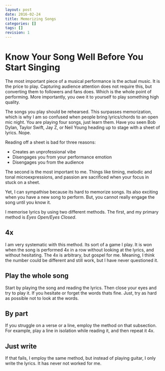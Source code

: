 ```yaml
---
layout: post
date: 2016-02-24
title: Memorizing Songs
categories: []
tags: []
revision: 1
---
```


# Know Your Song Well Before You Start Singing

The most important piece of a musical performance is the actual music.
It is the price to play.
Capturing audience attention does not require this, but converting them to followers and fans does.
Which is the whole point of performing.
More importantly, you owe it to yourself to play something high quality.

The songs you play should be rehearsed.
This surpasses memorization, which is why I am so confused when people bring lyrics/chords to an open mic night.
You are playing four songs, just learn them.
Have you seen Bob Dylan, Taylor Swift, Jay Z, or Neil Young heading up to stage with a sheet of lyrics.
Nope.

Reading off a sheet is bad for three reasons:

*  Creates an unprofessional vibe
*  Disengages you from your performance emotion
*  Disengages you from the audience

The second is the most important to me.
Things like timing, melodic and tonal microexpressions, and passion are sacrificed when your focus in stuck on a sheet.

Yet, I can sympathise because its hard to memorize songs.
Its also exciting when you have a new song to perform.
But, you cannot really engage the song until you know it.

I memorise lyrics by using two different methods.
The first, and my primary method is *Eyes Open/Eyes Closed*.

## 4x

I am very systematic with this method.
Its sort of a game I play.
It is won when the song is performed 4x in a row without looking at the lyrics, and without hesitating.
The 4x is arbitrary, but gospel for me.
Meaning, I think the number could be different and still work, but I have never questioned it.

## Play the whole song

Start by playing the song and reading the lyrics.
Then close your eyes and try to play it.
If you hesitate or forget the words thats fine.
Just, try as hard as possible not to look at the words.

## By part

If you struggle on a verse or a line, employ the method on that subsection.
For example, play a line in isolation while reading it, and then repeat it 4x.

## Just write

If that fails, I employ the same method, but instead of playing guitar, I only write the lyrics.
It has never not worked for me.
